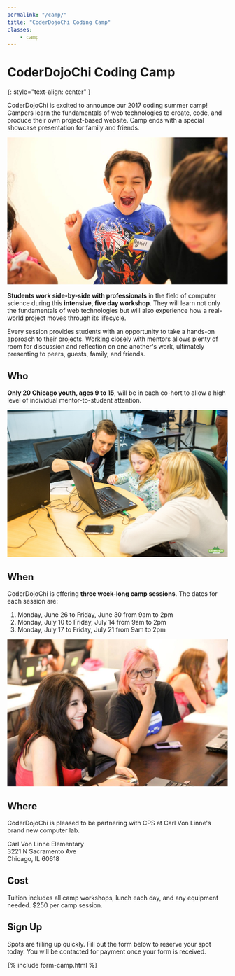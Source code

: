 ```yaml
---
permalink: "/camp/"
title: "CoderDojoChi Coding Camp"
classes:
    - camp
---
```


# CoderDojoChi Coding Camp
{: style="text-align: center" }

CoderDojoChi is excited to announce our 2017 coding summer camp! Campers learn the fundamentals of web technologies to create, code, and produce their own project-based website. Camp ends with a special showcase presentation for family and friends.

![](/assets/camp/1.jpg)

**Students work side-by-side with professionals** in the field of computer science during this **intensive, five day workshop**. They will learn not only the fundamentals of web technologies but will also experience how a real-world project moves through its lifecycle.

Every session provides students with an opportunity to take a hands-on approach to their projects. Working closely with mentors allows plenty of room for discussion and reflection on one another's work, ultimately presenting to peers, guests, family, and friends.

## Who

**Only 20 Chicago youth, ages 9 to 15**, will be in each co-hort to allow a high level of individual mentor-to-student attention.

![](/assets/camp/3.jpg)

## When

CoderDojoChi is offering **three week-long camp sessions**. The dates for each session are:

1. Monday, June 26 to Friday, June 30 from 9am to 2pm
1. Monday, July 10 to Friday, July 14 from 9am to 2pm
1. Monday, July 17 to Friday, July 21 from 9am to 2pm

![](/assets/camp/4.jpg)


## Where

CoderDojoChi is pleased to be partnering with CPS at Carl Von Linne's brand new computer lab.

Carl Von Linne Elementary  
3221 N Sacramento Ave  
Chicago, IL 60618


## Cost

Tuition includes all camp workshops, lunch each day, and any equipment needed. $250 per camp session.


## Sign Up

Spots are filling up quickly. Fill out the form below to reserve your spot today. You will be contacted for payment once your form is received.


{% include form-camp.html %}



